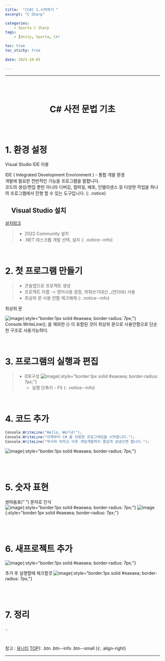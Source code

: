 ```yaml
---
title:  "[C#] 1.시작하기 "
excerpt: "C Sharp"

categories:
    - Sparta C Sharp
tags:
    - [Unity, Sparta, C#]

toc: true
toc_sticky: true
 
date: 2023-10-05

---
```

- - -
<BR><BR>

<center><H1> C# 사전 문법 기초</H1></center>

<BR><BR>


# 1. 환경 설정

Visual Studio IDE 이용

IDE ( Integrated Development Environment ) - 통합 개발 환경  
개발에 필요한 전반적인 기능을 프로그램을 말합니다.  
코드의 생성/편집 뿐만 아니라 디버깅, 컴파일, 배포, 인텔리센스 등 다양한 작업을 하나의 프로그램에서 진행 할 수 있는 도구입니다.
{: .notice}

## &nbsp;&nbsp;&nbsp; Visual Studio 설치

[설치링크]( https://visualstudio.microsoft.com/ko/downloads/)
>   -   2022 Community 설치
>   -   .NET 데스크톱 개발 선택, 설치
{: .notice--info}

<br>

# 2. 첫 프로그램 만들기

>   - 콘솔앱으로 프로젝트 생성
>   - 프로젝트 이름 -> 영어사용 권장, 띄워쓰기대신 _(언더바) 사용
>   - 최상위 문 사용 안함 체크해제
{: .notice--info}

최상위 문 

![image](https://github.com/levell1/levell1.github.io/assets/96651722/eab74800-0fe0-480b-84fb-9082353a5bfb){:style="border:1px solid #eaeaea; border-radius: 7px;"}  
Console.WriteLine(); 을 제외한 {} 이 포함된 것이 최상위 문으로 사용안함으로 단순한 구조로 사용가능하다.

<br>

# 3. 프로그램의 실행과 편집

> - IDE구성
![image](https://github.com/levell1/levell1.github.io/assets/96651722/1649dbc8-f785-40a3-b562-35c15a1ec162){:style="border:1px solid #eaeaea; border-radius: 7px;"}  
>   -   실행 단축키 - F5
{: .notice--info}

<br>

# 4. 코드 추가

<div class="notice--primary" markdown="1"> 

```c# 
Console.WriteLine("Hello, World!");
Console.WriteLine("이제부터 C# 을 이용한 프로그래밍을 시작합니다.");
Console.WriteLine("무사히 마치고 이후 게임개발까지 즐겁게 보냈으면 합니다.");
```

![image](https://github.com/levell1/levell1.github.io/assets/96651722/3c944f54-96d3-4754-9f4a-2c4de6accc1a){:style="border:1px solid #eaeaea; border-radius: 7px;"} 

</div>

<br><br>

# 5. 숫자 표현

쌍따옴표(“ ”) 문자로 인식  
![image](https://github.com/levell1/levell1.github.io/assets/96651722/b208bc23-b3de-4aa1-9200-e0489108be8b){:style="border:1px solid #eaeaea; border-radius: 7px;"} 
![image](https://github.com/levell1/levell1.github.io/assets/96651722/0628f88f-08dc-49f8-bc62-cffc2c5f968e){:style="border:1px solid #eaeaea; border-radius: 7px;"} 


<br><br>

# 6. 새프로젝트 추가

![image](https://github.com/levell1/levell1.github.io/assets/96651722/7ee28eae-a51b-43d9-a2ab-fd5de114d906){:style="border:1px solid #eaeaea; border-radius: 7px;"} 

추가 후 실행할때 체크할것
![image](https://github.com/levell1/levell1.github.io/assets/96651722/8392a063-6d45-4309-905f-68a090c77045){:style="border:1px solid #eaeaea; border-radius: 7px;"} 

<br><br>
 
# 7. 정리
..

<br>

참고 : [유니티](https://docs.unity3d.com/kr/)
[TOP](#){: .btn .btn--info .btn--small }{: .align-right}
<br>
- - -
